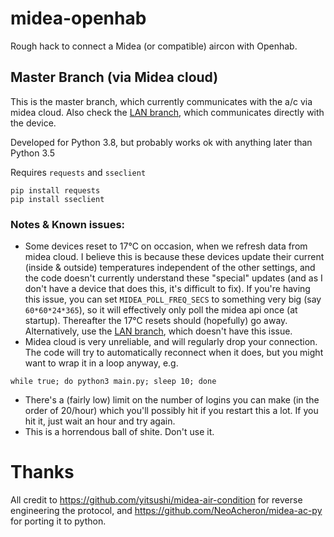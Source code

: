 # midea-openhab

Rough hack to connect a Midea (or compatible) aircon with Openhab.

## Master Branch (via Midea cloud)
This is the master branch, which currently communicates with the a/c via midea cloud.  Also check the 
[LAN branch](https://github.com/bricky/midea-openhab/tree/lan), which communicates directly with the device.

Developed for Python 3.8, but probably works ok with anything later than Python 3.5

Requires `requests` and `sseclient`

```shell script
pip install requests
pip install sseclient
```

### Notes & Known issues:
- Some devices reset to 17&deg;C on occasion, when we refresh data from midea cloud.  I believe this is because these devices update
their current (inside & outside) temperatures independent of the other settings, and the code doesn't currently 
understand these "special" updates (and as I don't have a device that does this, it's difficult to fix).  If you're
having this issue, you can set `MIDEA_POLL_FREQ_SECS` to something very big (say `60*60*24*365`), so it will effectively
only poll the midea api once (at startup).  Thereafter the 17&deg;C resets should (hopefully) go away.  Alternatively, 
use the [LAN branch](https://github.com/bricky/midea-openhab/tree/lan), which doesn't have this issue.
- Midea cloud is very unreliable, and will regularly drop your connection.  The code will try to automatically reconnect
when it does, but you might want to wrap it in a loop anyway, e.g. 
```shell script
while true; do python3 main.py; sleep 10; done
```
- There's a (fairly low) limit on the number of logins you can make (in the order of 20/hour) which you'll possibly hit if you
restart this a lot.  If you hit it, just wait an hour and try again.
- This is a horrendous ball of shite.  Don't use it.

# Thanks

All credit to https://github.com/yitsushi/midea-air-condition for reverse engineering the protocol, and https://github.com/NeoAcheron/midea-ac-py for porting it to python.

